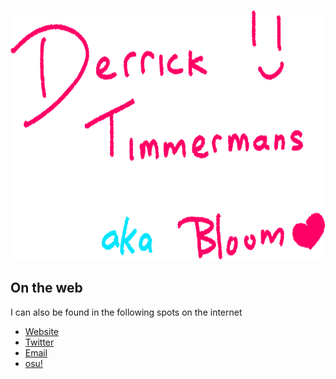 <p align="center">
  <img src="https://github.com/LumpBloom7/LumpBloom7/blob/master/GitHub.png?raw=true" height="400"/>
</p>

## On the web
I can also be found in the following spots on the internet
* [Website](https://lumpbloom7.github.io)
* [Twitter](https://twitter.com/LumpBloom7)
* [Email](mailto:derrick.timmermans@outlook.com)
* [osu!](https://osu.ppy.sh/users/6443205)

